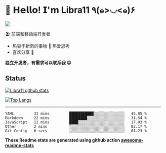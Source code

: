 # 🥳 𝗛𝗲𝗹𝗹𝗼! 𝗜'𝗺 Libra11 ٩(๑>◡<๑)۶

[![](https://img.shields.io/badge/-@Libra11-%23181717?style=flat-square&logo=github)](https://github.com/Libra11)

🏖 前端和移动端开发者

- 热衷于新奇的事物 🤩 热爱思考
- 喜欢分享 🧐

**独立开发者，有需求可以联系我 😊**

## Status

[![Libra11 github stats](https://github-readme-stats.vercel.app/api?username=Libra11&count_private=true&show_icons=true&theme=radical)](https://github.com/Libra11)

[![Top Langs](https://github-readme-stats.vercel.app/api/top-langs/?username=Libra11&theme=radical)](https://github.com/Libra11)

---

<!--START_SECTION:waka-->
```text
YAML         33 mins         ███████████░░░░░░░░░░░░░░   45.85 % 
Markdown     22 mins         ████████░░░░░░░░░░░░░░░░░   31.54 % 
JavaScript   12 mins         ████░░░░░░░░░░░░░░░░░░░░░   17.93 % 
Other        2 mins          ░░░░░░░░░░░░░░░░░░░░░░░░░   03.17 % 
Git Config   0 secs          ░░░░░░░░░░░░░░░░░░░░░░░░░   01.23 %
```
<!--END_SECTION:waka-->

**These Readme stats are generated using github action [awesome-readme-stats](https://github.com/anmol098/waka-readme-stats)**
